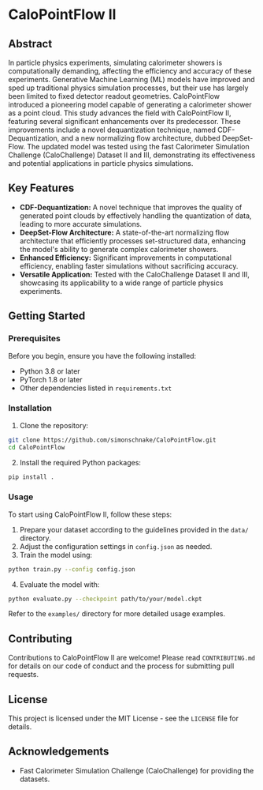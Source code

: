 # CaloPointFlow II

## Abstract

In particle physics experiments, simulating calorimeter showers is computationally demanding, affecting the efficiency and accuracy of these experiments. Generative Machine Learning (ML) models have improved and sped up traditional physics simulation processes, but their use has largely been limited to fixed detector readout geometries. CaloPointFlow introduced a pioneering model capable of generating a calorimeter shower as a point cloud. This study advances the field with CaloPointFlow II, featuring several significant enhancements over its predecessor. These improvements include a novel dequantization technique, named CDF-Dequantization, and a new normalizing flow architecture, dubbed DeepSet-Flow. The updated model was tested using the fast Calorimeter Simulation Challenge (CaloChallenge) Dataset II and III, demonstrating its effectiveness and potential applications in particle physics simulations.

## Key Features

- **CDF-Dequantization:** A novel technique that improves the quality of generated point clouds by effectively handling the quantization of data, leading to more accurate simulations.
- **DeepSet-Flow Architecture:** A state-of-the-art normalizing flow architecture that efficiently processes set-structured data, enhancing the model's ability to generate complex calorimeter showers.
- **Enhanced Efficiency:** Significant improvements in computational efficiency, enabling faster simulations without sacrificing accuracy.
- **Versatile Application:** Tested with the CaloChallenge Dataset II and III, showcasing its applicability to a wide range of particle physics experiments.

## Getting Started

### Prerequisites

Before you begin, ensure you have the following installed:
- Python 3.8 or later
- PyTorch 1.8 or later
- Other dependencies listed in `requirements.txt`

### Installation

1. Clone the repository:

```bash
git clone https://github.com/simonschnake/CaloPointFlow.git
cd CaloPointFlow
```

2. Install the required Python packages:

```bash
pip install .
```

### Usage

To start using CaloPointFlow II, follow these steps:

1. Prepare your dataset according to the guidelines provided in the `data/` directory.
2. Adjust the configuration settings in `config.json` as needed.
3. Train the model using:

```bash
python train.py --config config.json
```

4. Evaluate the model with:

```bash
python evaluate.py --checkpoint path/to/your/model.ckpt
```

Refer to the `examples/` directory for more detailed usage examples.

## Contributing

Contributions to CaloPointFlow II are welcome! Please read `CONTRIBUTING.md` for details on our code of conduct and the process for submitting pull requests.

## License

This project is licensed under the MIT License - see the `LICENSE` file for details.

## Acknowledgements

- Fast Calorimeter Simulation Challenge (CaloChallenge) for providing the datasets.
